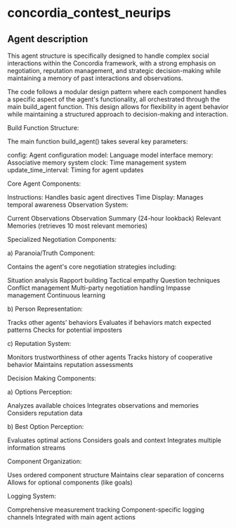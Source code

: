# concordia_contest_neurips

## Agent description

This agent structure is specifically designed to handle complex social interactions within the Concordia framework, with a strong emphasis on negotiation, reputation management, and strategic decision-making while maintaining a memory of past interactions and observations.

The code follows a modular design pattern where each component handles a specific aspect of the agent's functionality, all orchestrated through the main build_agent function. This design allows for flexibility in agent behavior while maintaining a structured approach to decision-making and interaction.

Build Function Structure:


The main function build_agent() takes several key parameters:

config: Agent configuration
model: Language model interface
memory: Associative memory system
clock: Time management system
update_time_interval: Timing for agent updates




Core Agent Components:


Instructions: Handles basic agent directives
Time Display: Manages temporal awareness
Observation System:

Current Observations
Observation Summary (24-hour lookback)
Relevant Memories (retrieves 10 most relevant memories)




Specialized Negotiation Components:

a) Paranoia/Truth Component:

Contains the agent's core negotiation strategies including:

Situation analysis
Rapport building
Tactical empathy
Question techniques
Conflict management
Multi-party negotiation handling
Impasse management
Continuous learning



b) Person Representation:

Tracks other agents' behaviors
Evaluates if behaviors match expected patterns
Checks for potential imposters

c) Reputation System:

Monitors trustworthiness of other agents
Tracks history of cooperative behavior
Maintains reputation assessments


Decision Making Components:

a) Options Perception:

Analyzes available choices
Integrates observations and memories
Considers reputation data

b) Best Option Perception:

Evaluates optimal actions
Considers goals and context
Integrates multiple information streams


Component Organization:


Uses ordered component structure
Maintains clear separation of concerns
Allows for optional components (like goals)


Logging System:


Comprehensive measurement tracking
Component-specific logging channels
Integrated with main agent actions


